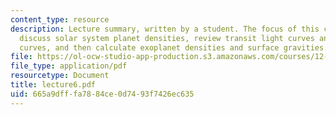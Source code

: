 ```yaml
---
content_type: resource
description: Lecture summary, written by a student. The focus of this class is to
  discuss solar system planet densities, review transit light curves and radial velocity
  curves, and then calculate exoplanet densities and surface gravities.
file: https://ol-ocw-studio-app-production.s3.amazonaws.com/courses/12-425-extrasolar-planets-physics-and-detection-techniques-fall-2007/665a9dfffa7884ce0d7493f7426ec635_lecture6.pdf
file_type: application/pdf
resourcetype: Document
title: lecture6.pdf
uid: 665a9dff-fa78-84ce-0d74-93f7426ec635
---
```

